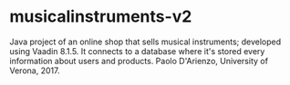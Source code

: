 # musicalinstruments-v2

Java project of an online shop that sells musical instruments; developed using Vaadin 8.1.5.
It connects to a database where it's stored every information about users and products. 
Paolo D'Arienzo, University of Verona, 2017. 